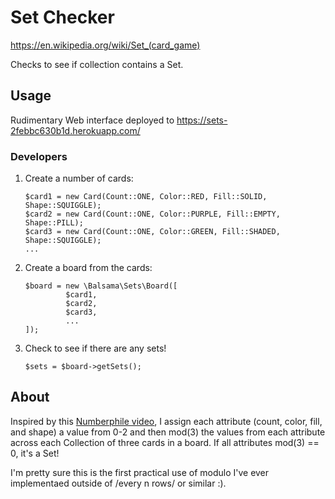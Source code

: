 # Set Checker
https://en.wikipedia.org/wiki/Set_(card_game)

Checks to see if collection contains a Set.

## Usage
Rudimentary Web interface deployed to https://sets-2febbc630b1d.herokuapp.com/

### Developers
1. Create a number of cards:
   ```injectablephp
   $card1 = new Card(Count::ONE, Color::RED, Fill::SOLID, Shape::SQUIGGLE);
   $card2 = new Card(Count::ONE, Color::PURPLE, Fill::EMPTY, Shape::PILL);
   $card3 = new Card(Count::ONE, Color::GREEN, Fill::SHADED, Shape::SQUIGGLE);
   ...
   ```
2. Create a board from the cards:
   ```injectablephp
   $board = new \Balsama\Sets\Board([
            $card1,
            $card2,
            $card3,
            ...
   ]);
   ```
3. Check to see if there are any sets!
   ```injectablephp
   $sets = $board->getSets();
   ```
   
## About
Inspired by this [Numberphile video](https://www.youtube.com/watch?v=EkFX9jUJPKk), I assign each attribute (count,
color, fill, and shape) a value from 0-2 and then mod(3) the values from each attribute across each Collection of three
cards in a board. If all attributes mod(3) == 0, it's a Set!

I'm pretty sure this is the first practical use of modulo I've ever implementaed outside of /every n rows/ or similar
:).